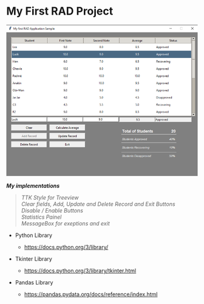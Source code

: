 # My First RAD Project

![](preview.png)

  
**_My implementations_**  
> _TTK Style for Treeview_  
_Clear fields, Add, Update and Delete Record and Exit Buttons_  
_Disable / Enable Buttons_  
_Statistics Painel_  
_MessageBox for exeptions and exit_  

* Python Library
  * https://docs.python.org/3/library/

* Tkinter Library
  * https://docs.python.org/3/library/tkinter.html

* Pandas Library
  * https://pandas.pydata.org/docs/reference/index.html

